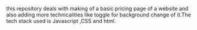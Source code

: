 this repository deals with making of a basic pricing page of a website and also adding more technicalities like toggle for background change of it.The tech stack used is Javascript ,CSS and html.
